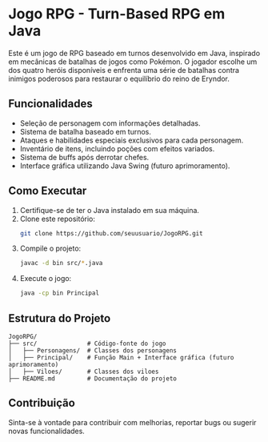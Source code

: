 # Jogo RPG - Turn-Based RPG em Java

Este é um jogo de RPG baseado em turnos desenvolvido em Java, inspirado em mecânicas de batalhas de jogos como Pokémon. O jogador escolhe um dos quatro heróis disponíveis e enfrenta uma série de batalhas contra inimigos poderosos para restaurar o equilíbrio do reino de Eryndor.

## Funcionalidades
- Seleção de personagem com informações detalhadas.
- Sistema de batalha baseado em turnos.
- Ataques e habilidades especiais exclusivos para cada personagem.
- Inventário de itens, incluindo poções com efeitos variados.
- Sistema de buffs após derrotar chefes.
- Interface gráfica utilizando Java Swing (futuro aprimoramento).

## Como Executar
1. Certifique-se de ter o Java instalado em sua máquina.
2. Clone este repositório:
   ```sh
   git clone https://github.com/seuusuario/JogoRPG.git
   ```
3. Compile o projeto:
   ```sh
   javac -d bin src/*.java
   ```
4. Execute o jogo:
   ```sh
   java -cp bin Principal
   ```

## Estrutura do Projeto
```
JogoRPG/
├── src/              # Código-fonte do jogo
│   ├── Personagens/  # Classes dos personagens
│   ├── Principal/    # Função Main + Interface gráfica (futuro aprimoramento)
│   ├── Viloes/       # Classes dos viloes
├── README.md         # Documentação do projeto
```

## Contribuição
Sinta-se à vontade para contribuir com melhorias, reportar bugs ou sugerir novas funcionalidades.
